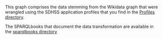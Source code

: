 This graph comprises the data stemming from the Wikidata graph that were wrangled using the SDHSS application profiles that you find in the [Profiles directory](https://github.com/lod4hss-projects/workshops/tree/main/DH25-Lisbon/Profiles).

The SPARQLbooks that document the data transformation are available in the [sparqlbooks directory](https://github.com/lod4hss-projects/workshops/tree/main/DH25-Lisbon/sparqlbooks)